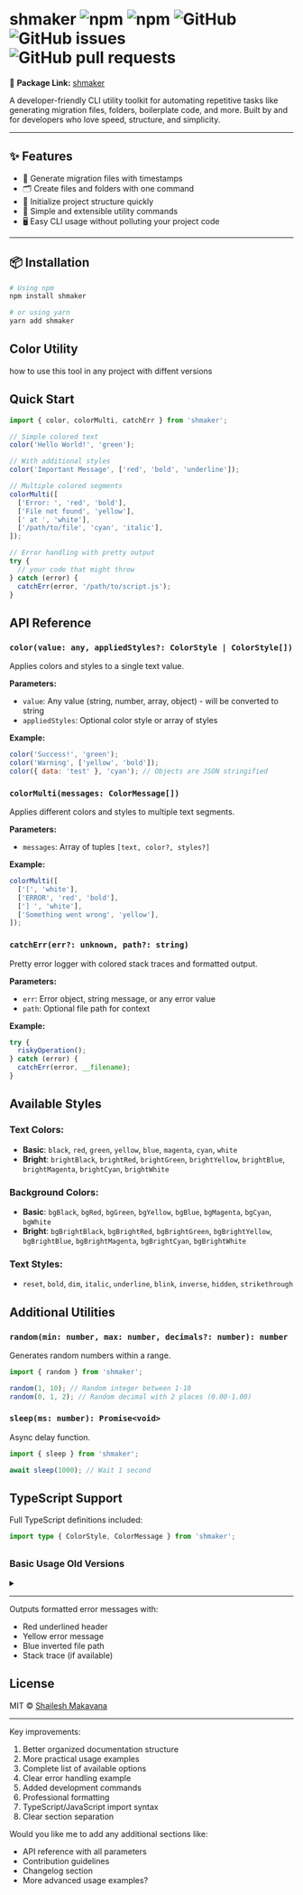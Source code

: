 # shmaker ![npm](https://img.shields.io/npm/v/shmaker) ![npm](https://img.shields.io/npm/dt/shmaker) ![GitHub](https://img.shields.io/github/license/shailesh-04/shmaker) ![GitHub issues](https://img.shields.io/github/issues/shailesh-04/shmaker) ![GitHub pull requests](https://img.shields.io/github/issues-pr/shailesh-04/shmaker)

🔗 **Package Link:** [shmaker](https://www.npmjs.com/package/shmaker)

A developer-friendly CLI utility toolkit for automating repetitive tasks like generating migration files, folders, boilerplate code, and more. Built by and for developers who love speed, structure, and simplicity.

---

## ✨ Features

- 📁 Generate migration files with timestamps
- 🗂️ Create files and folders with one command
- 🚀 Initialize project structure quickly
- 🧰 Simple and extensible utility commands
- 🖥️ Easy CLI usage without polluting your project code

---

## 📦 Installation

```bash
# Using npm
npm install shmaker

# or using yarn
yarn add shmaker

```

## Color Utility

how to use this tool in any project with diffent versions

## Quick Start

<!-- /====== 1.0.4 =========/ -->
<div>


```javascript
import { color, colorMulti, catchErr } from 'shmaker';

// Simple colored text
color('Hello World!', 'green');

// With additional styles
color('Important Message', ['red', 'bold', 'underline']);

// Multiple colored segments
colorMulti([
  ['Error: ', 'red', 'bold'],
  ['File not found', 'yellow'],
  [' at ', 'white'],
  ['/path/to/file', 'cyan', 'italic'],
]);

// Error handling with pretty output
try {
  // your code that might throw
} catch (error) {
  catchErr(error, '/path/to/script.js');
}
```

## API Reference

### `color(value: any, appliedStyles?: ColorStyle | ColorStyle[])`

Applies colors and styles to a single text value.

**Parameters:**

- `value`: Any value (string, number, array, object) - will be converted to string
- `appliedStyles`: Optional color style or array of styles

**Example:**

```javascript
color('Success!', 'green');
color('Warning', ['yellow', 'bold']);
color({ data: 'test' }, 'cyan'); // Objects are JSON stringified
```

### `colorMulti(messages: ColorMessage[])`

Applies different colors and styles to multiple text segments.

**Parameters:**

- `messages`: Array of tuples `[text, color?, styles?]`

**Example:**

```javascript
colorMulti([
  ['[', 'white'],
  ['ERROR', 'red', 'bold'],
  ['] ', 'white'],
  ['Something went wrong', 'yellow'],
]);
```

### `catchErr(err?: unknown, path?: string)`

Pretty error logger with colored stack traces and formatted output.

**Parameters:**

- `err`: Error object, string message, or any error value
- `path`: Optional file path for context

**Example:**

```javascript
try {
  riskyOperation();
} catch (error) {
  catchErr(error, __filename);
}
```

## Available Styles

### Text Colors:

- **Basic**: `black`, `red`, `green`, `yellow`, `blue`, `magenta`, `cyan`, `white`
- **Bright**: `brightBlack`, `brightRed`, `brightGreen`, `brightYellow`, `brightBlue`, `brightMagenta`, `brightCyan`, `brightWhite`

### Background Colors:

- **Basic**: `bgBlack`, `bgRed`, `bgGreen`, `bgYellow`, `bgBlue`, `bgMagenta`, `bgCyan`, `bgWhite`
- **Bright**: `bgBrightBlack`, `bgBrightRed`, `bgBrightGreen`, `bgBrightYellow`, `bgBrightBlue`, `bgBrightMagenta`, `bgBrightCyan`, `bgBrightWhite`

### Text Styles:

- `reset`, `bold`, `dim`, `italic`, `underline`, `blink`, `inverse`, `hidden`, `strikethrough`

## Additional Utilities

### `random(min: number, max: number, decimals?: number): number`

Generates random numbers within a range.

```javascript
import { random } from 'shmaker';

random(1, 10); // Random integer between 1-10
random(0, 1, 2); // Random decimal with 2 places (0.00-1.00)
```

### `sleep(ms: number): Promise<void>`

Async delay function.

```javascript
import { sleep } from 'shmaker';

await sleep(1000); // Wait 1 second
```

## TypeScript Support

Full TypeScript definitions included:

```typescript
import type { ColorStyle, ColorMessage } from 'shmaker';
```

## </div>

<!-- /====== 1.0.3 =========/ -->

### Basic Usage Old Versions

<details style="cursor:pointer;"><summary></summary><div>


```javascript
import { color } from 'shmaker';

// Simple colored text
color(['Hello World!', 'green']);

// With additional styles
color(['Important Message', 'red', ['bold', 'underline']]);
```

### Available Options

#### Text Colors:

- Basic: `black`, `red`, `green`, `yellow`, `blue`, `magenta`, `cyan`, `white`
- Bright: `brightBlack`, `brightRed`, `brightGreen`, `brightYellow`, `brightBlue`, `brightMagenta`, `brightCyan`, `brightWhite`

#### Background Colors:

- `bgBlack`, `bgRed`, `bgGreen`, `bgYellow`, `bgBlue`, `bgMagenta`, `bgCyan`, `bgWhite`
- Bright variants available (e.g., `bgBrightRed`)

#### Text Styles:

- `bold`, `dim`, `italic`, `underline`, `blink`, `inverse`, `hidden`, `strikethrough`

### Advanced Examples

```javascript
// Multiple styled segments
color(
  ['Error:', 'red', 'bold'],
  [' Something went wrong', 'yellow'],
  ['\nCode:', 'blue'],
  [' 404', 'white', 'inverse']
);

// Complex styling
color(
  ['Multi-style', 'magenta', ['bold', 'underline', 'blink']],
  [' with background', 'white', ['bgRed', 'dim']]
);
```

### Error Formatting

```javascript
import { catchErr } from 'shmaker';

try {
  // Your code that might throw errors
  throw new Error('Sample error message');
} catch (err) {
  catchErr(err, '/path/to/file.js');
}
```

</div></details>

---

Outputs formatted error messages with:

- Red underlined header
- Yellow error message
- Blue inverted file path
- Stack trace (if available)

## License

MIT © [Shailesh Makavana](https://github.com/shailesh-04)

---

Key improvements:

1. Better organized documentation structure
2. More practical usage examples
3. Complete list of available options
4. Clear error handling example
5. Added development commands
6. Professional formatting
7. TypeScript/JavaScript import syntax
8. Clear section separation

Would you like me to add any additional sections like:

- API reference with all parameters
- Contribution guidelines
- Changelog section
- More advanced usage examples?
